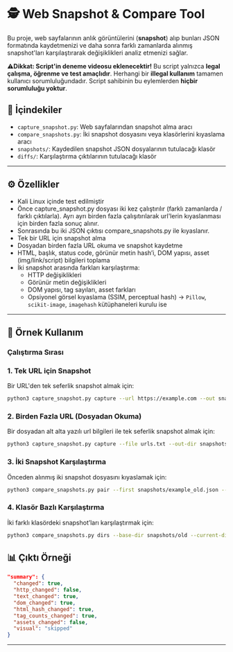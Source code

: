# 🕵️ Web Snapshot & Compare Tool

Bu proje, web sayfalarının anlık görüntülerini (**snapshot**) alıp bunları JSON formatında kaydetmenizi ve daha sonra farklı zamanlarda alınmış snapshot'ları karşılaştırarak değişiklikleri analiz etmenizi sağlar.  

⚠️**Dikkat: Script'in deneme videosu eklenecektir!** Bu script yalnızca **legal çalışma, öğrenme ve test amaçlıdır**. Herhangi bir **illegal kullanım** tamamen kullanıcı sorumluluğundadır. Script sahibinin bu eylemlerden **hiçbir sorumluluğu yoktur**.

## 📂 İçindekiler
- `capture_snapshot.py`: Web sayfalarından snapshot alma aracı  
- `compare_snapshots.py`: İki snapshot dosyasını veya klasörlerini kıyaslama aracı  
- `snapshots/`: Kaydedilen snapshot JSON dosyalarının tutulacağı klasör  
- `diffs/`: Karşılaştırma çıktılarının tutulacağı klasör  

---

## ⚙️ Özellikler
- Kali Linux içinde test edilmiştir
- Önce capture_snapshot.py dosyası iki kez çalıştırılır (farklı zamanlarda / farklı çıktılarla). Ayrı ayrı birden fazla çalışıtırılarak url'lerin kıyaslanması için birden fazla sonuç alınır.
- Sonrasında bu iki JSON çıktısı compare_snapshots.py ile kıyaslanır.
- Tek bir URL için snapshot alma
- Dosyadan birden fazla URL okuma ve snapshot kaydetme
- HTML, başlık, status code, görünür metin hash’i, DOM yapısı, asset (img/link/script) bilgileri toplama
- İki snapshot arasında farkları karşılaştırma:
  - HTTP değişiklikleri
  - Görünür metin değişiklikleri
  - DOM yapısı, tag sayıları, asset farkları
  - Opsiyonel görsel kıyaslama (SSIM, perceptual hash) → `Pillow`, `scikit-image`, `imagehash` kütüphaneleri kurulu ise  

---

## 📸 Örnek Kullanım

### Çalıştırma Sırası

### 1. Tek URL için Snapshot
Bir URL'den tek seferlik snapshot almak için:

```bash
python3 capture_snapshot.py capture --url https://example.com --out snapshots/example.json
```

### 2. Birden Fazla URL (Dosyadan Okuma)
Bir dosyadan alt alta yazılı url bilgileri ile tek seferlik snapshot almak için:

```bash
python3 capture_snapshot.py capture --file urls.txt --out-dir snapshots/
```

### 3. İki Snapshot Karşılaştırma
Önceden alınmış iki snapshot dosyasını kıyaslamak için:

```bash
python3 compare_snapshots.py pair --first snapshots/example_old.json --second snapshots/example_new.json --out diffs/example_diff.json
```

### 4. Klasör Bazlı Karşılaştırma
İki farklı klasördeki snapshot’ları karşılaştırmak için:

```bash
python3 compare_snapshots.py dirs --base-dir snapshots/old --current-dir snapshots/new --out-dir diffs/
```
## 📊 Çıktı Örneği
```json
"summary": {
  "changed": true,
  "http_changed": false,
  "text_changed": true,
  "dom_changed": true,
  "html_hash_changed": true,
  "tag_counts_changed": true,
  "assets_changed": false,
  "visual": "skipped"
}
```
---



